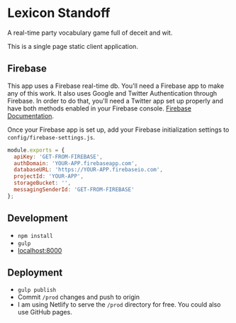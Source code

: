 # Lexicon Standoff
A real-time party vocabulary game full of deceit and wit.

This is a single page static client application.

## Firebase
This app uses a Firebase real-time db. You'll need a Firebase app to make any of this work. It also uses Google and Twitter Authentication through Firebase. In order to do that, you'll need a Twitter app set up properly and have both methods enabled in your Firebase console. [Firebase Documentation](https://firebase.google.com/docs/auth/web/start).

Once your Firebase app is set up, add your Firebase initialization settings to `config/firebase-settings.js`.

```js
module.exports = {
  apiKey: 'GET-FROM-FIREBASE',
  authDomain: 'YOUR-APP.firebaseapp.com',
  databaseURL: 'https://YOUR-APP.firebaseio.com',
  projectId: 'YOUR-APP',
  storageBucket: '',
  messagingSenderId: 'GET-FROM-FIREBASE'
};
```

## Development
- `npm install`
- `gulp`
- [localhost:8000](http://localhost:8000)

## Deployment
- `gulp publish`
- Commit `/prod` changes and push to origin
- I am using Netlify to serve the `/prod` directory for free. You could also use GitHub pages.
